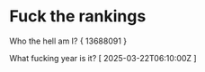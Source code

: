 # Fuck the rankings

Who the hell am I?
{ 13688091 }

What fucking year is it?
[ 2025-03-22T06:10:00Z ]
